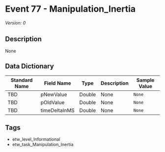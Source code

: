 # Event 77 - Manipulation_Inertia
###### Version: 0

## Description
None

## Data Dictionary
|Standard Name|Field Name|Type|Description|Sample Value|
|---|---|---|---|---|
|TBD|pNewValue|Double|None|`None`|
|TBD|pOldValue|Double|None|`None`|
|TBD|timeDeltaInMS|Double|None|`None`|

## Tags
* etw_level_Informational
* etw_task_Manipulation_Inertia